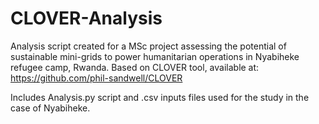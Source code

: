# CLOVER-Analysis
Analysis script created for a MSc project assessing the potential of sustainable mini-grids to power humanitarian operations in Nyabiheke refugee camp, Rwanda. Based on CLOVER tool, available at: https://github.com/phil-sandwell/CLOVER

Includes Analysis.py script and .csv inputs files used for the study in the case of Nyabiheke.
